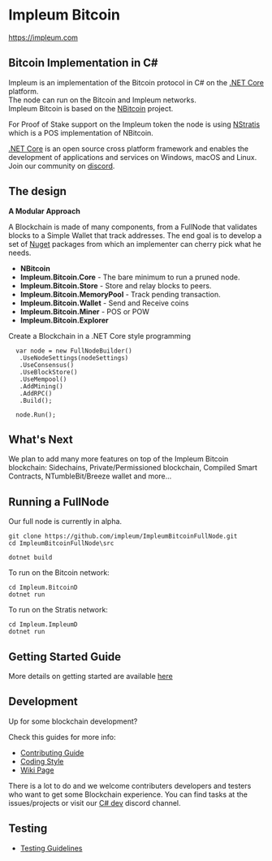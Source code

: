 
Impleum Bitcoin
===============

https://impleum.com

Bitcoin Implementation in C#
----------------------------

Impleum is an implementation of the Bitcoin protocol in C# on the [.NET Core](https://dotnet.github.io/) platform.  
The node can run on the Bitcoin and Impleum networks.  
Impleum Bitcoin is based on the [NBitcoin](https://github.com/MetacoSA/NBitcoin) project.  

For Proof of Stake support on the Impleum token the node is using [NStratis](https://github.com/stratisproject/NStratis) which is a POS implementation of NBitcoin.  

[.NET Core](https://dotnet.github.io/) is an open source cross platform framework and enables the development of applications and services on Windows, macOS and Linux.  
Join our community on [discord](https://discord.gg/AyV8Ssa).  

The design
----------

**A Modular Approach**

A Blockchain is made of many components, from a FullNode that validates blocks to a Simple Wallet that track addresses.
The end goal is to develop a set of [Nuget](https://en.wikipedia.org/wiki/NuGet) packages from which an implementer can cherry pick what he needs.

* **NBitcoin**
* **Impleum.Bitcoin.Core**  - The bare minimum to run a pruned node.
* **Impleum.Bitcoin.Store** - Store and relay blocks to peers.
* **Impleum.Bitcoin.MemoryPool** - Track pending transaction.
* **Impleum.Bitcoin.Wallet** - Send and Receive coins
* **Impleum.Bitcoin.Miner** - POS or POW
* **Impleum.Bitcoin.Explorer**


Create a Blockchain in a .NET Core style programming
```
  var node = new FullNodeBuilder()
   .UseNodeSettings(nodeSettings)
   .UseConsensus()
   .UseBlockStore()
   .UseMempool()
   .AddMining()
   .AddRPC()
   .Build();

  node.Run();
```

What's Next
----------

We plan to add many more features on top of the Impleum Bitcoin blockchain:
Sidechains, Private/Permissioned blockchain, Compiled Smart Contracts, NTumbleBit/Breeze wallet and more...

Running a FullNode
------------------

Our full node is currently in alpha.  

```
git clone https://github.com/impleum/ImpleumBitcoinFullNode.git  
cd ImpleumBitcoinFullNode\src

dotnet build

```

To run on the Bitcoin network:
```
cd Impleum.BitcoinD
dotnet run
```  

To run on the Stratis network:
```
cd Impleum.ImpleumD
dotnet run
```  

Getting Started Guide
-----------
More details on getting started are available [here](https://github.com/impleum/ImpleumBitcoinFullNode/blob/master/Documentation/getting-started.md)

Development
-----------
Up for some blockchain development?

Check this guides for more info:
* [Contributing Guide](Documentation/contributing.md)
* [Coding Style](Documentation/coding-style.md)
* [Wiki Page](https://stratisplatform.atlassian.net/wiki/spaces/WIKI/overview)

There is a lot to do and we welcome contributers developers and testers who want to get some Blockchain experience.
You can find tasks at the issues/projects or visit our [C# dev](https://discord.gg/AyV8Ssa) discord channel.

Testing
-------
* [Testing Guidelines](Documentation/testing-guidelines.md)
